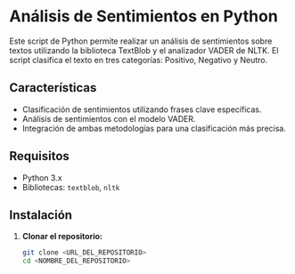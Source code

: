 # Análisis de Sentimientos en Python

Este script de Python permite realizar un análisis de sentimientos sobre textos utilizando la biblioteca TextBlob y el analizador VADER de NLTK. El script clasifica el texto en tres categorías: Positivo, Negativo y Neutro.

## Características

- Clasificación de sentimientos utilizando frases clave específicas.
- Análisis de sentimientos con el modelo VADER.
- Integración de ambas metodologías para una clasificación más precisa.

## Requisitos

- Python 3.x
- Bibliotecas: `textblob`, `nltk`

## Instalación

1. **Clonar el repositorio:**
   ```bash
   git clone <URL_DEL_REPOSITORIO>
   cd <NOMBRE_DEL_REPOSITORIO>
   ```
